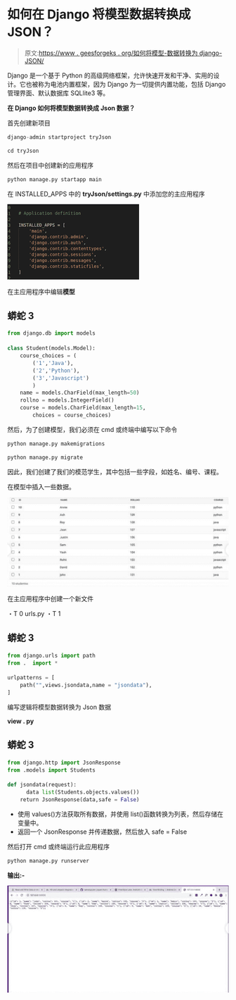 # 如何在 Django 将模型数据转换成 JSON？

> 原文:[https://www . geesforgeks . org/如何将模型-数据转换为 django-JSON/](https://www.geeksforgeeks.org/how-to-convert-models-data-into-json-in-django/)

Django 是一个基于 Python 的高级网络框架，允许快速开发和干净、实用的设计。它也被称为电池内置框架，因为 Django 为一切提供内置功能，包括 Django 管理界面、默认数据库 SQLlite3 等。

**在 Django 如何将模型数据转换成 Json 数据？**

首先创建新项目

```py
django-admin startproject tryJson
```

```py
cd tryJson
```

然后在项目中创建新的应用程序

```py
python manage.py startapp main
```

在 INSTALLED_APPS 中的 **tryJson/settings.py** 中添加您的主应用程序

![](img/87cdf455b288de2508781e2409acedb4.png)

在主应用程序中编辑**模型**

## 蟒蛇 3

```py
from django.db import models

class Student(models.Model):
    course_choices = (
        ('1','Java'),
        ('2','Python'),
        ('3','Javascript')
        )
    name = models.CharField(max_length=50)
    rollno = models.IntegerField()
    course = models.CharField(max_length=15,
        choices = course_choices)
```

然后，为了创建模型，我们必须在 cmd 或终端中编写以下命令

```py
python manage.py makemigrations
```

```py
python manage.py migrate
```

因此，我们创建了我们的模范学生，其中包括一些字段，如姓名、编号、课程。

在模型中插入一些数据。

![](img/ba8adf623a2e7213d30e3dfa3a957d82.png)

在主应用程序中创建一个新文件

・T 0️ urls.py ・T 1️

## 蟒蛇 3

```py
from django.urls import path
from .  import *

urlpatterns = [
    path("",views.jsondata,name = "jsondata"),
]
```

编写逻辑将模型数据转换为 Json 数据

**view . py**

## 蟒蛇 3

```py
from django.http import JsonResponse
from .models import Students

def jsondata(request):
      data list(Students.objects.values())
    return JsonResponse(data,safe = False)
```

*   使用 values()方法获取所有数据，并使用 list()函数转换为列表，然后存储在变量中。
*   返回一个 JsonResponse 并传递数据，然后放入 safe = False

然后打开 cmd 或终端运行此应用程序

```py
python manage.py runserver
```

**输出:-**

![](img/a4c71ade59c6c270bf4b62a8e1be6912.png)